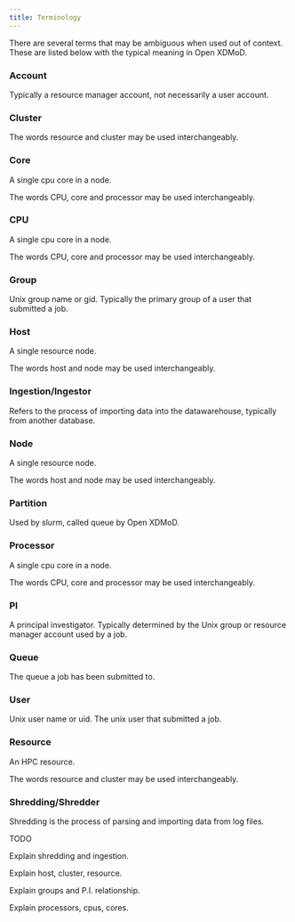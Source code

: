 ```yaml
---
title: Terminology
---
```


There are several terms that may be ambiguous when used out of context.
These are listed below with the typical meaning in Open XDMoD.

### Account

Typically a resource manager account, not necessarily a user account.

### Cluster

The words resource and cluster may be used interchangeably.

### Core

A single cpu core in a node.

The words CPU, core and processor may be used interchangeably.

### CPU

A single cpu core in a node.

The words CPU, core and processor may be used interchangeably.

### Group

Unix group name or gid. Typically the primary group of a user that
submitted a job.

### Host

A single resource node.

The words host and node may be used interchangeably.

### Ingestion/Ingestor

Refers to the process of importing data into the datawarehouse,
typically from another database.

### Node

A single resource node.

The words host and node may be used interchangeably.

### Partition

Used by slurm, called queue by Open XDMoD.

### Processor

A single cpu core in a node.

The words CPU, core and processor may be used interchangeably.

### PI

A principal investigator.  Typically determined by the Unix group or
resource manager account used by a job.

### Queue

The queue a job has been submitted to.

### User

Unix user name or uid.  The unix user that submitted a job.

### Resource

An HPC resource.

The words resource and cluster may be used interchangeably.

### Shredding/Shredder

Shredding is the process of parsing and importing data from log files.


TODO

Explain shredding and ingestion.

Explain host, cluster, resource.

Explain groups and P.I. relationship.

Explain processors, cpus, cores.

